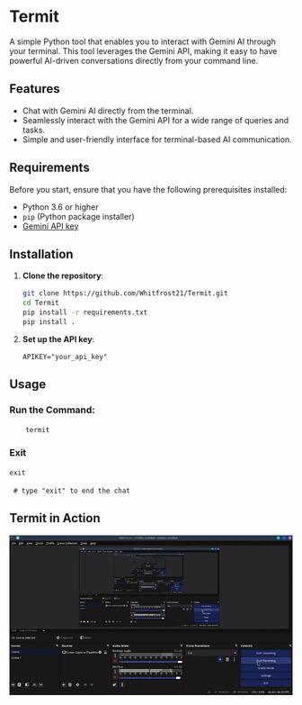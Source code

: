# Termit

A simple Python tool that enables you to interact with Gemini AI through your terminal. This tool leverages the Gemini API, making it easy to have powerful AI-driven conversations directly from your command line.

## Features

- Chat with Gemini AI directly from the terminal.
- Seamlessly interact with the Gemini API for a wide range of queries and tasks.
- Simple and user-friendly interface for terminal-based AI communication.

## Requirements

Before you start, ensure that you have the following prerequisites installed:

- Python 3.6 or higher
- `pip` (Python package installer)
- [Gemini API key](https://ai.google.dev/)

## Installation

1. **Clone the repository**:
   ```bash
   git clone https://github.com/Whitfrost21/Termit.git
   cd Termit
   pip install -r requirements.txt
   pip install .
   ```
2. **Set up the API key**:
   ```
   APIKEY="your_api_key"
   ```

## Usage

### **Run the Command**:

```bash
    termit
```

### **Exit**

```
exit

 # type "exit" to end the chat
```

## Termit in Action

!["chat with termit"](Assets/termit.gif)
